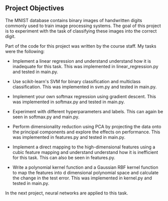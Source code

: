 ## Project Objectives

The MNIST database contains binary images of handwritten digits commonly used to train image processing systems. The goal of this project is to experiment with the task of classifying these images into the correct digit.

Part of the code for this project was written by the course staff. My tasks were the following: 

* Implement a linear regression and understand understand how it is inadequate for this task. This was implemented in linear\_regression.py and tested in main.py. 

* Use scikit-learn's SVM for binary classification and multiclass classification. This was implemented in svm.py and tested in main.py.

* Implement your own softmax regression using gradient descent. This was implemented in softmax.py and tested in main.py.

* Experiment with different hyperparameters and labels. This can again be seen in softmax.py and main.py.

* Perform dimensionality reduction using PCA by projecting the data onto the principal components and explore the effects on performance. This was implemented in features.py and tested in main.py.

* Implement a direct mapping to the high-dimensional features using a cubic feature mapping and understand understand how it is inefficient for this task. This can also be seen in features.py.

* Write a polynomial kernel function and a Gaussian RBF kernel function to map the features into d dimensional polynomial space and calculate the change in the test error. This was implemented in kernel.py and tested in main.py.

In the next project, neural networks are applied to this task.